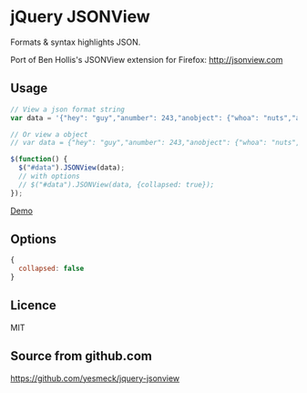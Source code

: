 # jQuery JSONView

Formats & syntax highlights JSON.

Port of Ben Hollis's JSONView extension for Firefox: http://jsonview.com

## Usage

```javascript
// View a json format string
var data = '{"hey": "guy","anumber": 243,"anobject": {"whoa": "nuts","anarray": [1,2,"thr<h1>ee"], "more":"stuff"},"awesome": true,"bogus": false,"meaning": null, "japanese":"明日がある。", "link": "http://jsonview.com", "notLink": "http://jsonview.com is great"}';

// Or view a object
// var data = {"hey": "guy","anumber": 243,"anobject": {"whoa": "nuts","anarray": [1,2,"thr<h1>ee"], "more":"stuff"},"awesome": true,"bogus": false,"meaning": null, "japanese":"明日がある。", "link": "http://jsonview.com", "notLink": "http://jsonview.com is great"};

$(function() {
  $("#data").JSONView(data);
  // with options
  // $("#data").JSONView(data, {collapsed: true});
});
```

[Demo](http://blog.yesmeck.com/jquery-jsonview/)


## Options

```javascript
{
  collapsed: false
}
```

## Licence

MIT

## Source from github.com

https://github.com/yesmeck/jquery-jsonview

